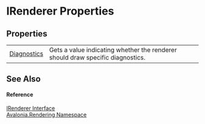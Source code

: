 # IRenderer Properties




## Properties
<table>
<tr>
<td><a href="P_Avalonia_Rendering_IRenderer_Diagnostics">Diagnostics</a></td>
<td>Gets a value indicating whether the renderer should draw specific diagnostics.</td>
</tr>
</table>

## See Also


#### Reference
<a href="T_Avalonia_Rendering_IRenderer">IRenderer Interface</a>  
<a href="N_Avalonia_Rendering">Avalonia.Rendering Namespace</a>  
